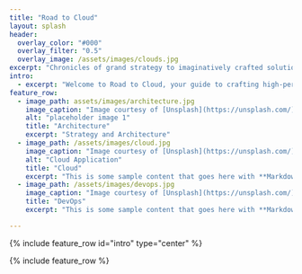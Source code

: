 ```yaml
---
title: "Road to Cloud"
layout: splash
header:
  overlay_color: "#000"
  overlay_filter: "0.5"
  overlay_image: /assets/images/clouds.jpg
excerpt: "Chronicles of grand strategy to imaginatively crafted solutions with creative implementations!"
intro: 
  - excerpt: "Welcome to Road to Cloud, your guide to crafting high-performance, cost-effective, and resilient solutions for your enterprise journey."
feature_row:
  - image_path: assets/images/architecture.jpg
    image_caption: "Image courtesy of [Unsplash](https://unsplash.com/)"
    alt: "placeholder image 1"
    title: "Architecture"
    excerpt: "Strategy and Architecture"
  - image_path: /assets/images/cloud.jpg
    image_caption: "Image courtesy of [Unsplash](https://unsplash.com/)"
    alt: "Cloud Application"
    title: "Cloud"
    excerpt: "This is some sample content that goes here with **Markdown** formatting."
  - image_path: /assets/images/devops.jpg
    image_caption: "Image courtesy of [Unsplash](https://unsplash.com/)"
    title: "DevOps"
    excerpt: "This is some sample content that goes here with **Markdown** formatting."

---
```


{% include feature_row id="intro" type="center" %}

{% include feature_row %}
